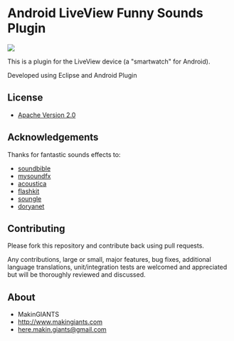 # Android LiveView Funny Sounds Plugin

<a href="https://play.google.com/store/apps/details?id=com.makingiants.answerit" alt="Download from Google Play">
	<img src="http://dc269.4shared.com/img/atOpeJ_c/0.6767413251063331/banner.png">
</a>

This is a plugin for the LiveView device
(a "smartwatch" for Android).

Developed using Eclipse and Android Plugin


## License

* [Apache Version 2.0](http://www.apache.org/licenses/LICENSE-2.0.html)


## Acknowledgements

Thanks for fantastic sounds effects to:

* [soundbible](http://soundbible.com/)
* [mysoundfx](http://www.mysoundfx.com/)
* [acoustica](http://www.acoustica.com)
* [flashkit](http://www.flashkit.com/soundfx/)
* [soungle](http://www.soungle.com/)
* [doryanet](http://www.doryanet.co.il/doron)


## Contributing

Please fork this repository and contribute back using pull requests.

Any contributions, large or small, major features, bug fixes, additional
language translations, unit/integration tests are welcomed and appreciated
but will be thoroughly reviewed and discussed.


## About

+ MakinGIANTS
+ http://www.makingiants.com
+ here.makin.giants@gmail.com